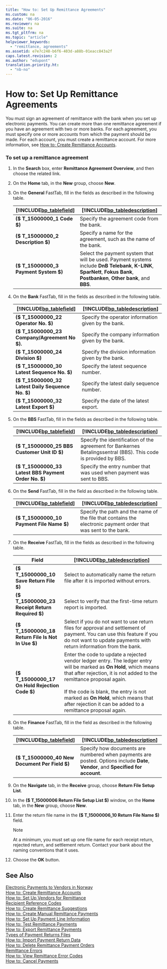 ```yaml
---
title: "How to: Set Up Remittance Agreements"
ms.custom: na
ms.date: "06-05-2016"
ms.reviewer: na
ms.suite: na
ms.tgt_pltfrm: na
ms.topic: "article"
helpviewer_keywords: 
  - "remittance, agreements"
ms.assetid: e7e7c248-b6f6-403d-a88b-01eacc843a2f
caps.latest.revision: 2
ms.author: "edupont"
translation.priority.ht: 
  - "nb-no"
---
```

# How to: Set Up Remittance Agreements
You must sign an agreement of remittance with the bank when you set up electronic payments. You can create more than one remittance agreement if you have an agreement with two or more banks. For each agreement, you must specify one or more accounts from which the payment should be made. For each account, you must create a remittance account. For more information, see [How to: Create Remittance Accounts](../../LocalFunctionalityForMicrosoftDynamicsNav2016/Norway/how-to-create-remittance-accounts.md).  
  
### To set up a remittance agreement  
  
1.  In the **Search** box, enter **Remittance Agreement Overview**, and then choose the related link.  
  
2.  On the **Home** tab, in the **New** group, choose **New**.  
  
3.  On the **General** FastTab, fill in the fields as described in the following table.  
  
    |[!INCLUDE[bp_tablefield](../../ApplicationDesign/includes/bp_tablefield_md.md)]|[!INCLUDE[bp_tabledescription](../../ApplicationDesign/includes/bp_tabledescription_md.md)]|  
    |---------------------------------|---------------------------------------|  
    |**\($ T\_15000000\_1 Code $\)**|Specify the agreement code from the bank.|  
    |**\($ T\_15000000\_2 Description $\)**|Specify a name for the agreement, such as the name of the bank.|  
    |**\($ T\_15000000\_3 Payment System $\)**|Select the payment system that will be used. Payment systems include **DnB Telebank**, **K\-LINK**, **SparNett**, **Fokus Bank**, **Postbanken**, **Other bank**, and **BBS**.|  
  
4.  On the **Bank** FastTab, fill in the fields as described in the following table.  
  
    |[!INCLUDE[bp_tablefield](../../ApplicationDesign/includes/bp_tablefield_md.md)]|[!INCLUDE[bp_tabledescription](../../ApplicationDesign/includes/bp_tabledescription_md.md)]|  
    |---------------------------------|---------------------------------------|  
    |**\($ T\_15000000\_22 Operator No. $\)**|Specify the operator information given by the bank.|  
    |**\($ T\_15000000\_23 Company\/Agreement No $\).**|Specify the company information given by the bank.|  
    |**\($ T\_15000000\_24 Division $\)**|Specify the division information given by the bank.|  
    |**\($ T\_15000000\_30 Latest Sequence No. $\)**|Specify the latest sequence number.|  
    |**\($ T\_15000000\_32 Latest Daily Sequence No. $\)**|Specify the latest daily sequence number.|  
    |**\($ T\_15000000\_32 Latest Export $\)**|Specify the date of the latest export.|  
  
5.  On the **BBS** FastTab, fill in the fields as described in the following table.  
  
    |[!INCLUDE[bp_tablefield](../../ApplicationDesign/includes/bp_tablefield_md.md)]|[!INCLUDE[bp_tabledescription](../../ApplicationDesign/includes/bp_tabledescription_md.md)]|  
    |---------------------------------|---------------------------------------|  
    |**\($ T\_15000000\_25 BBS Customer Unit ID $\)**|Specify the identification of the agreement for Bankernes Betalingssentral \(BBS\). This code is provided by BBS.|  
    |**\($ T\_15000000\_33 Latest BBS Payment Order No. $\)**|Specify the entry number that was used when payment was sent to BBS.|  
  
6.  On the **Send** FastTab, fill in the field as described in the following table.  
  
    |[!INCLUDE[bp_tablefield](../../ApplicationDesign/includes/bp_tablefield_md.md)]|[!INCLUDE[bp_tabledescription](../../ApplicationDesign/includes/bp_tabledescription_md.md)]|  
    |---------------------------------|---------------------------------------|  
    |**\($ T\_15000000\_10 Payment File Name $\)**|Specify the path and the name of the file that contains the electronic payment order that was sent to the bank.|  
  
7.  On the **Receive** FastTab, fill in the fields as described in the following table.  
  
    |Field|[!INCLUDE[bp_tabledescription](../../ApplicationDesign/includes/bp_tabledescription_md.md)]|  
    |-----------|---------------------------------------|  
    |**\($ T\_15000000\_10 Save Return File $\)**|Select to automatically name the return file after it is imported without errors.|  
    |**\($ T\_15000000\_23 Receipt Return Required $\)**|Select to verify that the first\-time return report is imported.|  
    |**\($ T\_15000000\_18 Return File Is Not In Use $\)**|Select if you do not want to use return files for approval and settlement of payment. You can use this feature if you do not want to update payments with return information from the bank.|  
    |**\($ T\_15000000\_17 On Hold Rejection Code $\)**|Enter the code to update a rejected vendor ledger entry. The ledger entry will be marked as **On Hold**, which means that after rejection, it is not added to the remittance proposal again.<br /><br /> If the code is blank, the entry is not marked as **On Hold**, which means that after rejection it can be added to a remittance proposal again.|  
  
8.  On the **Finance** FastTab, fill in the field as described in the following table.  
  
    |[!INCLUDE[bp_tablefield](../../ApplicationDesign/includes/bp_tablefield_md.md)]|[!INCLUDE[bp_tabledescription](../../ApplicationDesign/includes/bp_tabledescription_md.md)]|  
    |---------------------------------|---------------------------------------|  
    |**\($ T\_15000000\_40 New Document Per Field $\)**|Specify how documents are numbered when payments are posted. Options include **Date**, **Vendor**, and **Specified for account**.|  
  
9. On the **Navigate** tab, in the **Receive** group, choose **Return File Setup List**.  
  
10. In the **\($ T\_15000006 Return File Setup List $\)** window, on the **Home** tab, in the **New** group, choose **New**.  
  
11. Enter the return file name in the **\($ T\_15000006\_10 Return File Name $\)** field.  
  
    > [!NOTE]  
    >  At a minimum, you must set up one file name for each receipt return, rejected return, and settlement return. Contact your bank about the naming conventions that it uses.  
  
12. Choose the **OK** button.  
  
## See Also  
 [Electronic Payments to Vendors in Norway](../../LocalFunctionalityForMicrosoftDynamicsNav2016/Norway/electronic-payments-to-vendors-in-norway.md)   
 [How to: Create Remittance Accounts](../../LocalFunctionalityForMicrosoftDynamicsNav2016/Norway/how-to-create-remittance-accounts.md)   
 [How to: Set Up Vendors for Remittance](../../LocalFunctionalityForMicrosoftDynamicsNav2016/Norway/how-to-set-up-vendors-for-remittance.md)   
 [Recipient Reference Codes](../../LocalFunctionalityForMicrosoftDynamicsNav2016/Norway/recipient-reference-codes.md)   
 [How to: Create Remittance Suggestions](../../LocalFunctionalityForMicrosoftDynamicsNav2016/Norway/how-to-create-remittance-suggestions.md)   
 [How to: Create Manual Remittance Payments](../../LocalFunctionalityForMicrosoftDynamicsNav2016/Norway/how-to-create-manual-remittance-payments.md)   
 [How to: Set Up Payment Line Information](../../LocalFunctionalityForMicrosoftDynamicsNav2016/Norway/how-to-set-up-payment-line-information.md)   
 [How to: Test Remittance Payments](../../LocalFunctionalityForMicrosoftDynamicsNav2016/Norway/how-to-test-remittance-payments.md)   
 [How to: Export Remittance Payments](../../LocalFunctionalityForMicrosoftDynamicsNav2016/Norway/how-to-export-remittance-payments.md)   
 [Types of Payment Returns Files](../../LocalFunctionalityForMicrosoftDynamicsNav2016/Norway/types-of-payment-returns-files.md)   
 [How to: Import Payment Return Data](../../LocalFunctionalityForMicrosoftDynamicsNav2016/Norway/how-to-import-payment-return-data.md)   
 [How to: Delete Remittance Payment Orders](../../LocalFunctionalityForMicrosoftDynamicsNav2016/Norway/how-to-delete-remittance-payment-orders.md)   
 [Remittance Errors](../../LocalFunctionalityForMicrosoftDynamicsNav2016/Norway/remittance-errors.md)   
 [How to: View Remittance Error Codes](../../LocalFunctionalityForMicrosoftDynamicsNav2016/Norway/how-to-view-remittance-error-codes.md)   
 [How to: Cancel Payments](../../LocalFunctionalityForMicrosoftDynamicsNav2016/Norway/how-to-cancel-payments.md)